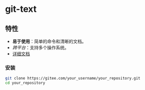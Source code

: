 # git-text
## 特性

- **易于使用**：简单的命令和清晰的文档。
- *跨平台*：支持多个操作系统。
- [详细文档](https://example.com)

### 安装

```bash
git clone https://gitee.com/your_username/your_repository.git
cd your_repository
